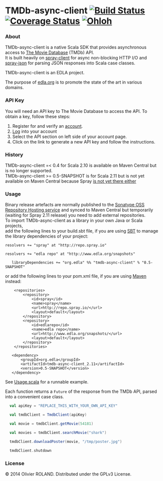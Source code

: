 # TMDb-async-client [![Build Status](https://travis-ci.org/newca12/TMDb-async-client.svg?branch=master)](https://travis-ci.org/newca12/TMDb-async-client) [![Coverage Status](https://coveralls.io/repos/newca12/TMDb-async-client/badge.png)](https://coveralls.io/r/newca12/TMDb-async-client) [![Ohloh](http://www.ohloh.net/p/TMDb-async-client/widgets/project_thin_badge.gif)](https://www.ohloh.net/p/TMDb-async-client)

### About ###
TMDb-async-client is a native Scala SDK that provides asynchronous access to [The Movie Database][1] (TMDb) API.  
It is built heavily on [spray-client][2] for async non-blocking HTTP I/O and [spray-json][3] for parsing JSON responses into Scala case classes.

TMDb-async-client is an EDLA project.

The purpose of [edla.org](http://www.edla.org) is to promote the state of the art in various domains.

### API Key ###
You will need an API key to The Movie Database to access the API.  To obtain a key, follow these steps:

1. Register for and verify an [account](https://www.themoviedb.org/account/signup).
2. [Log](https://www.themoviedb.org/login) into your account
3. Select the API section on left side of your account page.
4. Click on the link to generate a new API key and follow the instructions.

### History ###

TMDb-async-client =< 0.4 for Scala 2.10 is available on Maven Central but is no longer supported.  
TMDb-async-client >= 0.5-SNAPSHOT is for Scala 2.11 but is not yet available on Maven Central because Spray [is not yet there either](https://groups.google.com/d/msg/spray-user/OMHBs_rGPG4/sMHa4EnMoLMJ)

### Usage ###

Binary release artefacts are normally published to the [Sonatype OSS Repository Hosting service](https://oss.sonatype.org/index.html#nexus-search;quick~tmdb-async-client) and synced to Maven
Central but temporarily (waiting for Spray 2.11 release) you need to add external repositories.  
To import TMDb-async-client as a library in your own Java or Scala projects,  
add the following lines to your build.sbt file, if you are using [SBT](http://www.scala-sbt.org/release/docs/Getting-Started/Setup) to manage the library dependencies of your project:

```
resolvers += "spray" at "http://repo.spray.io"

resolvers += "edla repo" at "http://www.edla.org/snapshots"
```

```
   libraryDependencies += "org.edla" %% "tmdb-async-client" % "0.5-SNAPSHOT"
```

or add the following lines to your pom.xml file, if you are using [Maven](http://maven.apache.org/) instead:

```
    <repositories>
        <repository>
            <id>spray</id>
            <name>spray</name>
            <url>http://repo.spray.io/</url>
            <layout>default</layout>
        </repository>
        <repository>
            <id>edlarepo</id>
            <name>edla repo</name>
            <url>http://www.edla.org/snapshots/</url>
            <layout>default</layout>
        </repository>
    </repositories>
```

```
   <dependency>
       <groupId>org.edla</groupId>
       <artifactId>tmdb-async-client_2.11</artifactId>
       <version>0.5-SNAPSHOT</version>
   </dependency>
```

See [Usage.scala](https://github.com/newca12/TMDb-async-client/blob/master/src/main/scala/org/edla/tmdb/client/Usage.scala) for a runnable example.

Each function returns a `Future` of the response from the TMDb API, parsed into a convenient case class.

``` scala
  val apiKey = "REPLACE_THIS_WITH_YOUR_OWN_API_KEY"

  val tmdbClient = TmdbClient(apiKey)

  val movie = tmdbClient.getMovie(54181)

  val movies = tmdbClient.searchMovie("shark")

  tmdbClient.downloadPoster(movie, "/tmp/poster.jpg")

  tmdbClient.shutdown
```
### License ###
© 2014 Olivier ROLAND. Distributed under the GPLv3 License.

[1]: http://www.themoviedb.org/
[2]: http://spray.io/documentation/1.2.0/spray-client/
[3]: https://github.com/spray/spray-json
